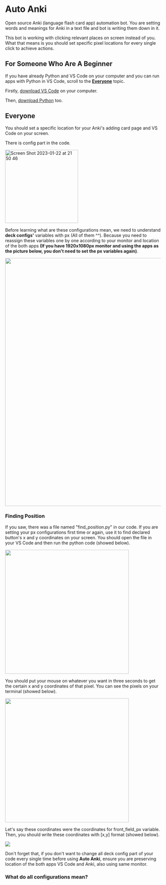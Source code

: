 # Auto Anki
Open source Anki (language flash card app) automation bot. You are setting words and meanings for Anki in a text file and bot is writing them down in it.

This bot is working with clicking relevant places on screen instead of you. 
What that means is you should set specific pixel locations for every single click to achieve actions.

## For Someone Who Are A Beginner

If you have already Python and VS Code on your computer and you can run apps with Python in VS Code, scroll to the <a href="https://github.com/aktasburaken/auto-anki#everyone"><strong>Everyone</strong></a> topic.

Firstly, <a href="https://code.visualstudio.com">download VS Code</a> on your computer.

Then, <a href="https://www.python.org/downloads/">download Python</a> too.

## Everyone

You should set a specific location for your Anki's adding card page and VS Code on your screen. 

There is config part in the code.

<img width="236" alt="Screen Shot 2023-01-22 at 21 50 46" src="https://user-images.githubusercontent.com/86871383/213934216-508e5563-261c-4fc5-9211-67c4265352ef.png">

Before learning what are these configurations mean, we need to understand <strong>deck configs'</strong> variables with px (All of them ^^). Because you need to reassign these variables one by one according to your monitor and location of the both apps <strong>(If you have 1920x1080px monitor and using the apps as the picture below, you don't need to set the px variables again)</strong>.

<img src="https://user-images.githubusercontent.com/86871383/210191278-52283596-8a43-447b-a39d-2d4793ed0c5b.png" width="800" />

### Finding Position

If you saw, there was a file named "find_position.py" in our code. If you are setting your px configurations first time or again, use it to find declared button's x and y coordinates on your screen. You should open the file in your VS Code and then run the python code (showed below). 

<img src="https://user-images.githubusercontent.com/86871383/210199003-8e93d5a1-23c3-4be0-aeb5-d9f0fbac7c03.png" width="400" />

You should put your mouse on whatever you want in three seconds to get the certain x and y coordinates of that pixel. You can see the pixels on your terminal (showed below). 

<img src="https://user-images.githubusercontent.com/86871383/210199277-cdac661a-c74b-4362-ae71-89852b1cfc21.png" width="400" />

Let's say these coordinates were the coordinates for front_field_px variable. Then, you should write these coordinates with [x,y] format (showed below). 

<img src="https://user-images.githubusercontent.com/86871383/210199622-c3a4493a-fdfa-4219-9274-37d4ac084334.png">

Don't forget that, if you don't want to change all deck config part of your code every single time before using <strong>Auto Anki</strong>, ensure you are preserving location of the both apps VS Code and Anki, also using same monitor.

### What do all configurations mean?
